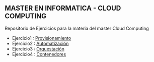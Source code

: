 ## MASTER EN INFORMATICA -  CLOUD COMPUTING

Repositorio de Ejercicios para la materia del master Cloud Computing 

* Ejercicio1 : [Provisionamiento](https://github.com/daiaguirre979/CC-Master/tree/master/Ejercicios)
* Ejercicio2 : [Automatización](https://github.com/daiaguirre979/CC-Master/tree/master/Ejercicios)
* Ejercicio3 : [Orquestación](https://github.com/daiaguirre979/CC-Master/tree/master/Ejercicios)
* Ejercicio4 : [Contenedores](https://github.com/daiaguirre979/CC-Master/tree/master/Ejercicios)
